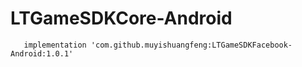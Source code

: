 # LTGameSDKCore-Android


       implementation 'com.github.muyishuangfeng:LTGameSDKFacebook-Android:1.0.1'
